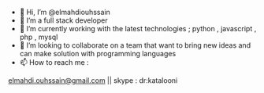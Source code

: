 - 👋 Hi, I’m @elmahdiouhssain
- 👀 I’m a full stack developer
- 🌱 I’m currently working with the latest technologies ; python , javascript , php , mysql
- 💞️ I’m looking to collaborate on a team that want to bring new ideas and can make solution with programming languages 
- 📫 How to reach me : 

elmahdi.ouhssain@gmail.com || 
skype : dr:katalooni

<!---
elmahdiouhssain/elmahdiouhssain is a ✨ special ✨ repository because its `README.md` (this file) appears on your GitHub profile.
You can click the Preview link to take a look at your changes.
--->
